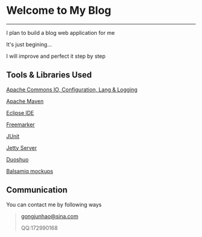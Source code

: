 # Welcome to My Blog #

----------

I plan to build a blog web application for me

It's just begining...

I will improve and perfect it step by step


## Tools & Libraries Used ##

[Apache Commons IO, Configuration, Lang & Logging](http://commons.apache.org/)

[Apache Maven](http://maven.apache.org/)

[Eclipse IDE](http://www.eclipse.org/)

[Freemarker](http://freemarker.org/)

[JUnit](http://junit.org/)

[Jetty Server](http://www.eclipse.org/jetty/)

[Duoshuo](http://duoshuo.com/)

[Balsamiq mockups](http://balsamiq.com/)


## Communication ##

You can contact me by following ways 

> gongjunhao@sina.com
>
> QQ:172990168
